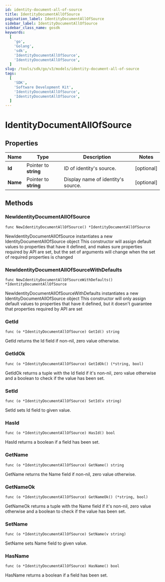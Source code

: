 ```yaml
---
id: identity-document-all-of-source
title: IdentityDocumentAllOfSource
pagination_label: IdentityDocumentAllOfSource
sidebar_label: IdentityDocumentAllOfSource
sidebar_class_name: gosdk
keywords:
  [
    'go',
    'Golang',
    'sdk',
    'IdentityDocumentAllOfSource',
    'IdentityDocumentAllOfSource',
  ]
slug: /tools/sdk/go/v3/models/identity-document-all-of-source
tags:
  [
    'SDK',
    'Software Development Kit',
    'IdentityDocumentAllOfSource',
    'IdentityDocumentAllOfSource',
  ]
---
```


# IdentityDocumentAllOfSource

## Properties

| Name | Type | Description | Notes |
| --- | --- | --- | --- |
| **Id** | Pointer to **string** | ID of identity's source. | [optional] |
| **Name** | Pointer to **string** | Display name of identity's source. | [optional] |

## Methods

### NewIdentityDocumentAllOfSource

`func NewIdentityDocumentAllOfSource() *IdentityDocumentAllOfSource`

NewIdentityDocumentAllOfSource instantiates a new IdentityDocumentAllOfSource object This constructor will assign default values to properties that have it defined, and makes sure properties required by API are set, but the set of arguments will change when the set of required properties is changed

### NewIdentityDocumentAllOfSourceWithDefaults

`func NewIdentityDocumentAllOfSourceWithDefaults() *IdentityDocumentAllOfSource`

NewIdentityDocumentAllOfSourceWithDefaults instantiates a new IdentityDocumentAllOfSource object This constructor will only assign default values to properties that have it defined, but it doesn't guarantee that properties required by API are set

### GetId

`func (o *IdentityDocumentAllOfSource) GetId() string`

GetId returns the Id field if non-nil, zero value otherwise.

### GetIdOk

`func (o *IdentityDocumentAllOfSource) GetIdOk() (*string, bool)`

GetIdOk returns a tuple with the Id field if it's non-nil, zero value otherwise and a boolean to check if the value has been set.

### SetId

`func (o *IdentityDocumentAllOfSource) SetId(v string)`

SetId sets Id field to given value.

### HasId

`func (o *IdentityDocumentAllOfSource) HasId() bool`

HasId returns a boolean if a field has been set.

### GetName

`func (o *IdentityDocumentAllOfSource) GetName() string`

GetName returns the Name field if non-nil, zero value otherwise.

### GetNameOk

`func (o *IdentityDocumentAllOfSource) GetNameOk() (*string, bool)`

GetNameOk returns a tuple with the Name field if it's non-nil, zero value otherwise and a boolean to check if the value has been set.

### SetName

`func (o *IdentityDocumentAllOfSource) SetName(v string)`

SetName sets Name field to given value.

### HasName

`func (o *IdentityDocumentAllOfSource) HasName() bool`

HasName returns a boolean if a field has been set.
